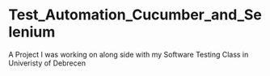 # Test_Automation_Cucumber_and_Selenium
A Project I was working on along side with my Software Testing Class in Univeristy of Debrecen
